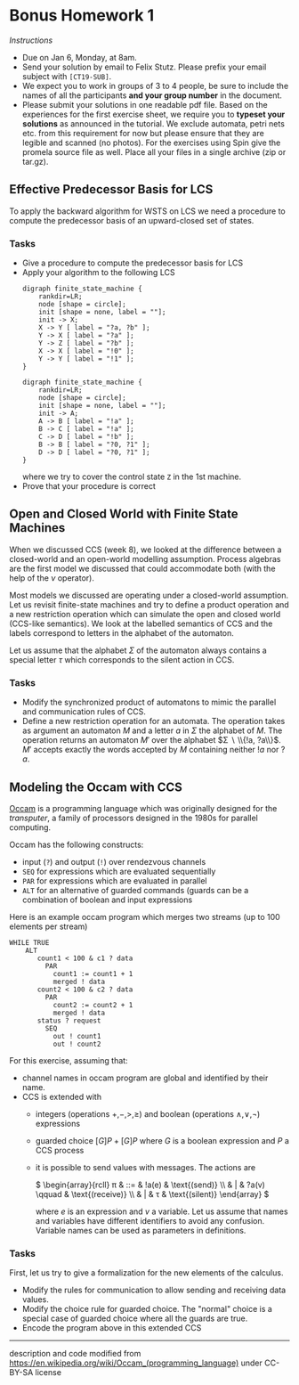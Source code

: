 # Bonus Homework 1

_Instructions_
* Due on Jan 6, Monday, at 8am.
* Send your solution by email to Felix Stutz. Please prefix your email subject with `[CT19-SUB]`.
* We expect you to work in groups of 3 to 4 people, be sure to include the names of all the participants **and your group number** in the document.
* Please submit your solutions in one readable pdf file. Based on the experiences for the first exercise sheet, we require you to **typeset your solutions** as announced in the tutorial.
  We exclude automata, petri nets etc. from this requirement for now but please ensure that they are legible and scanned (no photos).
  For the exercises using Spin give the promela source file as well. Place all your files in a single archive (zip or tar.gz).


## Effective Predecessor Basis for LCS

To apply the backward algorithm for WSTS on LCS we need a procedure to compute the predecessor basis of an upward-closed set of states.

### Tasks
* Give a procedure to compute the predecessor basis for LCS
* Apply your algorithm to the following LCS
    ```graphviz
    digraph finite_state_machine {
        rankdir=LR;
        node [shape = circle];
        init [shape = none, label = ""];
        init -> X;
        X -> Y [ label = "?a, ?b" ];
        Y -> X [ label = "?a" ];
        Y -> Z [ label = "?b" ];
        X -> X [ label = "!0" ];
        Y -> Y [ label = "!1" ];
    }
    ```
    ```graphviz
    digraph finite_state_machine {
        rankdir=LR;
        node [shape = circle];
        init [shape = none, label = ""];
        init -> A;
        A -> B [ label = "!a" ];
        B -> C [ label = "!a" ];
        C -> D [ label = "!b" ];
        B -> B [ label = "?0, ?1" ];
        D -> D [ label = "?0, ?1" ];
    }
    ```
    where we try to cover the control state `Z` in the 1st machine.
* Prove that your procedure is correct


## Open and Closed World with Finite State Machines

When we discussed CCS (week 8), we looked at the difference between a closed-world and an open-world modelling assumption.
Process algebras are the first model we discussed that could accommodate both (with the help of the $ν$ operator).

Most models we discussed are operating under a closed-world assumption.
Let us revisit finite-state machines and try to define a product operation and a new restriction operation which can simulate the open and closed world (CCS-like semantics).
We look at the labelled semantics of CCS and the labels correspond to letters in the alphabet of the automaton.

Let us assume that the alphabet $Σ$ of the automaton always contains a special letter $τ$ which corresponds to the silent action in CCS.

### Tasks
* Modify the synchronized product of automatons to mimic the parallel and communication rules of CCS.
* Define a new restriction operation for an automata.
  The operation takes as argument an automaton $M$ and a letter $a$ in $Σ$ the alphabet of $M$.
  The operation returns an automaton $M'$ over the alphabet $Σ ∖ \\{!a, ?a\\}$.
  $M'$ accepts exactly the words accepted by $M$ containing neither $!a$ nor $?a$.


## Modeling the Occam with CCS

[Occam](https://en.wikipedia.org/wiki/Occam_(programming_language)) is a programming language which was originally designed for the _transputer_, a family of processors designed in the 1980s for parallel computing.

Occam has the following constructs:
* input (`?`) and output (`!`) over rendezvous channels
* `SEQ` for expressions which are evaluated sequentially
* `PAR` for expressions which are evaluated in parallel
* `ALT` for an alternative of guarded commands (guards can be a combination of boolean and input expressions

Here is an example occam program which merges two streams (up to 100 elements per stream)
```occam
WHILE TRUE
    ALT
       count1 < 100 & c1 ? data
         PAR
           count1 := count1 + 1
           merged ! data
       count2 < 100 & c2 ? data
         PAR
           count2 := count2 + 1
           merged ! data
       status ? request
         SEQ
           out ! count1
           out ! count2
```

For this exercise, assuming that:
- channel names in occam program are global and identified by their name.
- CCS is extended with
  + integers (operations $+$,$-$,$>$,$≥$) and boolean (operations $∧$,$∨$,$¬$) expressions
  + guarded choice $[G]P + [G]P$ where $G$ is a boolean expression and $P$ a CCS process
  + it is possible to send values with messages. The actions are

    $
    \begin{array}{rcll}
       π & ::= & !a(e)           & \text{(send)}   \\\\
         &   | & ?a(v)  \qquad   & \text{(receive)}  \\\\
         &   | & τ               & \text{(silent)}
    \end{array}
    $

    where $e$ is an expression and $v$ a variable.
    Let us assume that names and variables have different identifiers to avoid any confusion.
    Variable names can be used as parameters in definitions.

### Tasks
First, let us try to give a formalization for the new elements of the calculus.
* Modify the rules for communication to allow sending and receiving data values.
* Modify the choice rule for guarded choice.
  The "normal" choice is a special case of guarded choice where all the guards are true.
* Encode the program above in this extended CCS

-----

description and code modified from https://en.wikipedia.org/wiki/Occam_(programming_language) under CC-BY-SA license

